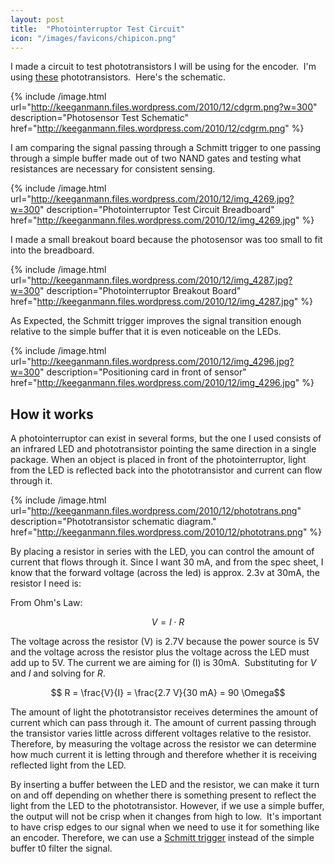 ```yaml
---
layout: post
title:  "Photointerruptor Test Circuit"
icon: "/images/favicons/chipicon.png"
---
```


I made a circuit to test phototransistors I will be using for the encoder.  I'm using <a title="these" href="http://search.digikey.com/scripts/DkSearch/dksus.dll?keywords=425-2050-5-ND" target="_blank">these</a> phototransistors.  Here's the schematic.


{% include /image.html url="http://keeganmann.files.wordpress.com/2010/12/cdgrm.png?w=300" description="Photosensor Test Schematic" href="http://keeganmann.files.wordpress.com/2010/12/cdgrm.png" %}

I am comparing the signal passing through a Schmitt trigger to one passing through a simple buffer made out of two NAND gates and testing what resistances are necessary for consistent sensing.


{% include /image.html url="http://keeganmann.files.wordpress.com/2010/12/img_4269.jpg?w=300" description="Photointerruptor Test Circuit Breadboard" href="http://keeganmann.files.wordpress.com/2010/12/img_4269.jpg" %}

I made a small breakout board because the photosensor was too small to fit into the breadboard.


{% include /image.html url="http://keeganmann.files.wordpress.com/2010/12/img_4287.jpg?w=300" description="Photointerruptor Breakout Board" href="http://keeganmann.files.wordpress.com/2010/12/img_4287.jpg" %}


As Expected, the Schmitt trigger improves the signal transition enough relative to the simple buffer that it is even noticeable on the LEDs.

{% include /image.html url="http://keeganmann.files.wordpress.com/2010/12/img_4296.jpg?w=300" description="Positioning card in front of sensor" href="http://keeganmann.files.wordpress.com/2010/12/img_4296.jpg" %}

<h2>How it works</h2>
A photointerruptor can exist in several forms, but the one I used consists of an infrared LED and phototransistor pointing the same direction in a single package. When an object is placed in front of the photointerruptor, light from the LED is reflected back into the phototransistor and current can flow through it.

{% include /image.html url="http://keeganmann.files.wordpress.com/2010/12/phototrans.png" description="Phototransistor schematic diagram." href="http://keeganmann.files.wordpress.com/2010/12/phototrans.png" %}

By placing a resistor in series with the LED, you can control the amount of current that flows through it. Since I want 30 mA, and from the spec sheet, I know that the forward voltage (across the led) is approx. 2.3v at 30mA, the resistor I need is:

From Ohm's Law:

$$ V=I\cdot R$$

The voltage across the resistor (V) is 2.7V because the power source is 5V and the voltage across the resistor plus the voltage across the LED must add up to 5V. The current we are aiming for (I) is 30mA.  Substituting for <em>V</em> and <em>I</em> and solving for <em>R</em>.

$$ R = \frac{V}{I} = \frac{2.7 V}{30 mA} = 90 \Omega$$

The amount of light the phototransistor receives determines the amount of current which can pass through it. The amount of current passing through the transistor varies little across different voltages relative to the resistor. Therefore, by measuring the voltage across the resistor we can determine how much current it is letting through and therefore whether it is receiving reflected light from the LED.

By inserting a buffer between the LED and the resistor, we can make it turn on and off depending on whether there is something present to reflect the light from the LED to the phototransistor. However, if we use a simple buffer, the output will not be crisp when it changes from high to low.  It's important to have crisp edges to our signal when we need to use it for something like an encoder. Therefore, we can use a <a title="Schmitt Trigger" href="http://en.wikipedia.org/wiki/Schmitt_trigger" target="_blank">Schmitt trigger</a> instead of the simple buffer t0 filter the signal.




<script type="text/javascript"
  src="http://cdn.mathjax.org/mathjax/latest/MathJax.js?config=TeX-AMS-MML_HTMLorMML">
</script>
<script type="text/x-mathjax-config">
  MathJax.Hub.Config({tex2jax: {inlineMath: [['$$',''], ['\\(','\\)']]}});
</script>